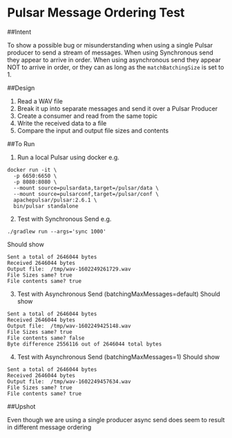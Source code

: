 # Pulsar Message Ordering Test

##Intent

To show a possible bug or misunderstanding when using a single Pulsar producer to send a stream of messages.
When using Synchronous send they appear to arrive in order.
When using asynchronous send they appear NOT to arrive in order, or they can as long as the `matchBatchingSize` is set to 1.

##Design

1) Read a WAV file
2) Break it up into separate messages and send it over a Pulsar Producer
3) Create a consumer and read from the same topic
4) Write the received data to a file
5) Compare the input and output file sizes and contents

##To Run

1) Run a local Pulsar using docker e.g.
```
docker run -it \
  -p 6650:6650 \
  -p 8080:8080 \
  --mount source=pulsardata,target=/pulsar/data \
  --mount source=pulsarconf,target=/pulsar/conf \
  apachepulsar/pulsar:2.6.1 \
  bin/pulsar standalone

```

2)  Test with Synchronous Send e.g.
```
./gradlew run --args='sync 1000'
```
Should show
```
Sent a total of 2646044 bytes
Received 2646044 bytes
Output file:  /tmp/wav-1602249261729.wav
File Sizes same? true
File contents same? true
```

3) Test with Asynchronous Send (batchingMaxMessages=default)
Should show
```
Sent a total of 2646044 bytes
Received 2646044 bytes
Output file:  /tmp/wav-1602249425148.wav
File Sizes same? true
File contents same? false
Byte difference 2556116 out of 2646044 total bytes
```

4) Test with Asynchronous Send (batchingMaxMessages=1)
Should show
```
Sent a total of 2646044 bytes
Received 2646044 bytes
Output file:  /tmp/wav-1602249457634.wav
File Sizes same? true
File contents same? true
```

##Upshot

Even though we are using a single producer async send does seem to result in different message ordering